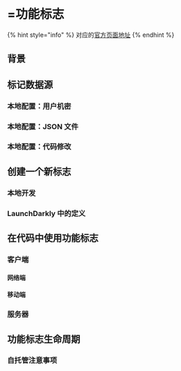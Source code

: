 # =功能标志

{% hint style="info" %}
对应的[官方页面地址](https://contributing.bitwarden.com/contributing/feature-flags)
{% endhint %}

## 背景​ <a href="#background" id="background"></a>

## 标记数据源​ <a href="#flag-data-sources" id="flag-data-sources"></a>

### 本地配置：用户机密​ <a href="#local-configuration-user-secrets" id="local-configuration-user-secrets"></a>

### 本地配置：JSON 文件​ <a href="#local-configuration-json-file" id="local-configuration-json-file"></a>

### 本地配置：代码修改​ <a href="#local-configuration-code-modification" id="local-configuration-code-modification"></a>

## 创建一个新标志​ <a href="#creating-a-new-flag" id="creating-a-new-flag"></a>

### 本地开发 <a href="#local-development" id="local-development"></a>

### LaunchDarkly 中的定义​ <a href="#definition-in-launchdarkly" id="definition-in-launchdarkly"></a>

## 在代码中使用功能标志​ <a href="#consuming-feature-flags-in-code" id="consuming-feature-flags-in-code"></a>

### 客户​端 <a href="#clients" id="clients"></a>

#### 网络​端 <a href="#web" id="web"></a>

#### 移动端 <a href="#mobile" id="mobile"></a>

### 服务器​ <a href="#server" id="server"></a>

## 功能标志生命周期​ <a href="#feature-flag-lifecycle" id="feature-flag-lifecycle"></a>

### 自托管注意事项​ <a href="#self-hosted-considerations" id="self-hosted-considerations"></a>
